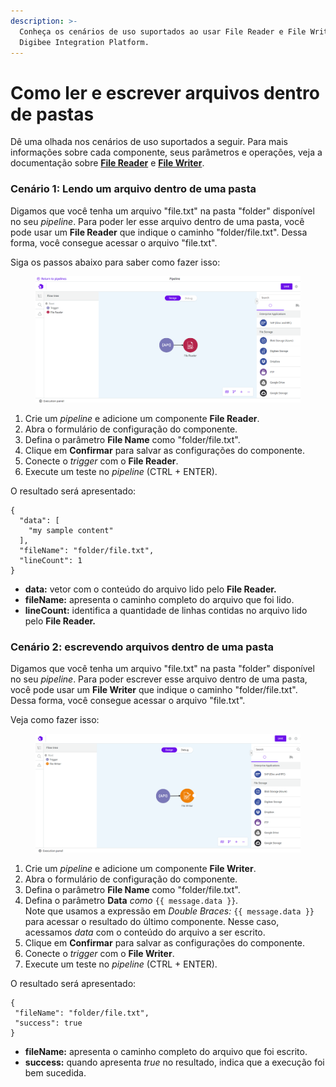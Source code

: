 ```yaml
---
description: >-
  Conheça os cenários de uso suportados ao usar File Reader e File Writer na
  Digibee Integration Platform.
---
```


# Como ler e escrever arquivos dentro de pastas

Dê uma olhada nos cenários de uso suportados a seguir. Para mais informações sobre cada componente, seus parâmetros e operações, veja a documentação sobre [**File Reader**](file-reader.md) e [**File Writer**](file-writer.md).

### **Cenário 1: Lendo um arquivo dentro de uma pasta**

Digamos que você tenha um arquivo "file.txt" na pasta "folder" disponível no seu _pipeline_. Para poder ler esse arquivo dentro de uma pasta, você pode usar um **File Reader** que indique o caminho "folder/file.txt". Dessa forma, você consegue acessar o arquivo "file.txt".

Siga os passos abaixo para saber como fazer isso:



<figure><img src="../../.gitbook/assets/How to file reader 31 oct.png" alt=""><figcaption></figcaption></figure>

1. Crie um _pipeline_ e adicione um componente **File Reader**.
2. Abra o formulário de configuração do componente.
3. Defina o parâmetro **File Name** como "folder/file.txt".
4. Clique em **Confirmar** para salvar as configurações do componente.
5. Conecte o _trigger_ com o **File Reader**.
6. Execute um teste no _pipeline_ (CTRL + ENTER).

O resultado será apresentado:

```
{
  "data": [
    "my sample content"
  ],
  "fileName": "folder/file.txt",
  "lineCount": 1
}
```

* **data:** vetor com o conteúdo do arquivo lido pelo **File Reader.**
* **fileName:** apresenta o caminho completo do arquivo que foi lido.
* **lineCount:** identifica a quantidade de linhas contidas no arquivo lido pelo **File Reader.**

### Cenário 2: escrevendo arquivos dentro de uma pasta

Digamos que você tenha um arquivo "file.txt" na pasta "folder" disponível no seu _pipeline_. Para poder escrever esse arquivo dentro de uma pasta, você pode usar um **File Writer** que indique o caminho "folder/file.txt". Dessa forma, você consegue acessar o arquivo "file.txt".

Veja como fazer isso:



<figure><img src="../../.gitbook/assets/How to file writer 31 oct.png" alt=""><figcaption></figcaption></figure>

1. Crie um _pipeline_ e adicione um componente **File Writer**.
2. Abra o formulário de configuração do componente.
3. Defina o parâmetro **File Name** como "folder/file.txt".
4. Defina o parâmetro **Data** _como_ `{{ message.data }}`_._\
   Note que usamos a expressão em _Double Braces:_ `{{ message.data }}` para acessar o resultado do último componente. Nesse caso, acessamos _data_ com o conteúdo do arquivo a ser escrito.
5. Clique em **Confirmar** para salvar as configurações do componente.
6. Conecte o _trigger_ com o **File Writer**.
7. Execute um teste no _pipeline_ (CTRL + ENTER).

O resultado será apresentado:

```
{
 "fileName": "folder/file.txt",
 "success": true
}
```

* **fileName:** apresenta o caminho completo do arquivo que foi escrito.
* **success:** quando apresenta _true_ no resultado, indica que a execução foi bem sucedida.
